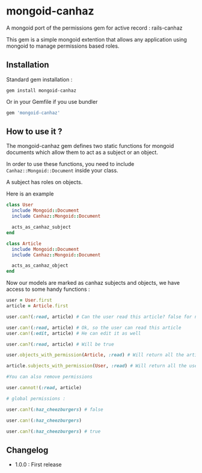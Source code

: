 mongoid-canhaz
====================

A mongoid port of the permissions gem for active record : rails-canhaz

This gem is a simple mongoid extention that allows any application using mongoid to manage permissions based roles.

## Installation

Standard gem installation :

```
gem install mongoid-canhaz
```

Or in your Gemfile if you use bundler

```ruby
gem 'mongoid-canhaz'
```

## How to use it ?

The mongoid-canhaz gem defines two static functions for mongoid documents which allow them to act as a subject or an object.

In order to use these functions, you need to include ``Canhaz::Mongoid::Document`` inside your class.

A subject has roles on objects.

Here is an example

```ruby
class User
  include Mongoid::Document
  include Canhaz::Mongoid::Document

  acts_as_canhaz_subject
end

class Article
  include Mongoid::Document
  include Canhaz::Mongoid::Document

  acts_as_canhaz_object
end
```

Now our models are marked as canhaz subjects and objects, we have access to some handy functions :


```ruby
user = User.first
article = Article.first

user.can?(:read, article) # Can the user read this article? false for now

user.can!(:read, article) # Ok, so the user can read this article
user.can!(:edit, article) # He can edit it as well

user.can?(:read, article) # Will be true

user.objects_with_permission(Article, :read) # Will return all the articles w/ read permissions for this user

article.subjects_with_permission(User, :read) # Will return all the users hat are able to read this article

#You can also remove permissions

user.cannot!(:read, article)

# global permissions :

user.can?(:haz_cheezburgers) # false

user.can!(:haz_cheezburgers)

user.can?(:haz_cheezburgers) # true

```

## Changelog
* 1.0.0 : First release
